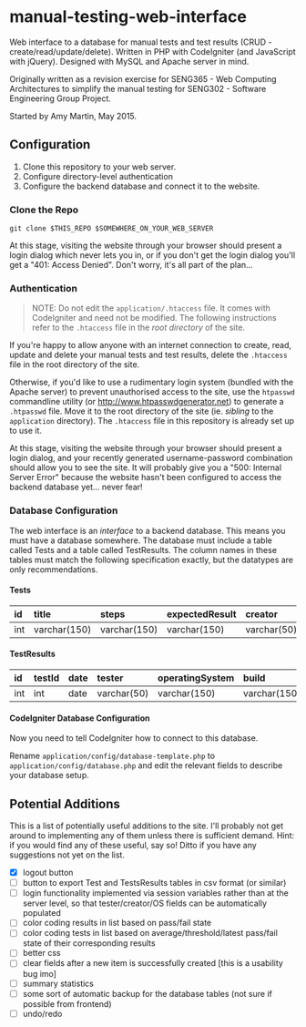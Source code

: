 # manual-testing-web-interface
Web interface to a database for manual tests and test results (CRUD - create/read/update/delete). Written in PHP with CodeIgniter (and JavaScript with jQuery). Designed with MySQL and Apache server in mind.

Originally written as a revision exercise for SENG365 - Web Computing Architectures to simplify the manual testing for SENG302 - Software Engineering Group Project.

Started by Amy Martin, May 2015.

## Configuration
1. Clone this repository to your web server.
1. Configure directory-level authentication 
1. Configure the backend database and connect it to the website.

### Clone the Repo
`git clone $THIS_REPO $SOMEWHERE_ON_YOUR_WEB_SERVER`

At this stage, visiting the website through your browser should present a login dialog which never lets you in, or if you don't get the login dialog you'll get a "401: Access Denied". Don't worry, it's all part of the plan...

### Authentication

> NOTE: Do not edit the `application/.htaccess` file. It comes with CodeIgniter and need not be modified. The following instructions refer to the `.htaccess` file in the *root directory* of the site.

If you're happy to allow anyone with an internet connection to create, read, update and delete your manual tests and test results, delete the `.htaccess` file in the root directory of the site.

Otherwise, if you'd like to use a rudimentary login system (bundled with the Apache server) to prevent unauthorised access to the site, use the `htpasswd` commandline utility (or http://www.htpasswdgenerator.net) to generate a `.htpasswd` file. Move it to the root directory of the site (ie. *sibling* to the `application` directory). The `.htaccess` file in this repository is already set up to use it.

At this stage, visiting the website through your browser should present a login dialog, and your recently generated username-password combination should allow you to see the site. It will probably give you a "500: Internal Server Error" because the website hasn't been configured to access the backend database yet... never fear!

### Database Configuration
The web interface is an *interface* to a backend database. This means you must have a database somewhere. The database must include a table called Tests and a table called TestResults. The column names in these tables must match the following specification exactly, but the datatypes are only recommendations.

#### Tests
id  | title        | steps        | expectedResult | creator     | creationDate
:---|:-------------|:-------------|:---------------|:------------|:------------
int | varchar(150) | varchar(150) | varchar(150)   | varchar(50) | date

#### TestResults
id  | testId | date | tester      | operatingSystem | build        | result          | comment
:---|:-------|:-----|:------------|:----------------|:-------------|:----------------|:------
int | int    | date | varchar(50) | varchar(150)    | varchar(150) | enum(PASS,FAIL) | varchar(150)

#### CodeIgniter Database Configuration
Now you need to tell CodeIgniter how to connect to this database.

Rename `application/config/database-template.php` to `application/config/database.php` and edit the relevant fields to describe your database setup. 

## Potential Additions
This is a list of potentially useful additions to the site. I'll probably not get around to implementing any of them unless there is sufficient demand. Hint: if you would find any of these useful, say so! Ditto if you have any suggestions not yet on the list.
* [x] logout button
* [ ] button to export Test and TestsResults tables in csv format (or similar)
* [ ] login functionality implemented via session variables rather than at the server level, so that tester/creator/OS fields can be automatically populated
* [ ] color coding results in list based on pass/fail state
* [ ] color coding tests in list based on average/threshold/latest pass/fail state of their corresponding results
* [ ] better css
* [ ] clear fields after a new item is successfully created [this is a usability bug imo]
* [ ] summary statistics
* [ ] some sort of automatic backup for the database tables (not sure if possible from frontend)
* [ ] undo/redo
